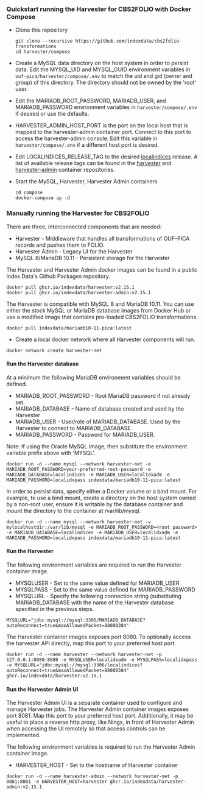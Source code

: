 ### Quickstart running the Harvester for CBS2FOLIO with Docker Compose


* Clone this repository

  ```
  git clone --recursive https://github.com/indexdata/cbs2folio-transformations
  cd harvester/compose
  ```

* Create a MySQL data directory on the host system in order to persist data.  Edit the MYSQL_UID and MYSQL_GUID environment variables in `ouf-pica/harvester/compose/.env` to match the uid and gid (owner and group) of this directory. The directory should not be owned by the 'root' user.

* Edit the MARIADB_ROOT_PASSWORD, MARIADB_USER, and MARIADB_PASSWORD environment variables in `harvester/compose/.env` if desired or use the defaults.

* HARVESTER_ADMIN_HOST_PORT is the port on the local host that is mapped to the harvester-admin container port.  Connect to this port to access the harvester-admin console.  Edit this variable in `harvester/compose/.env` if a different host port is desired.

* Edit LOCALINDICES_RELEASE_TAG to the desired [localindices](https://github.com/indexdata/localindices) release.  A list of available release tags can be found in the [harvester](https://github.com/indexdata/localindices/pkgs/container/harvester) and [harvester-admin](https://github.com/indexdata/localindices/pkgs/container/harvester-admin) container repositories.

* Start the MySQL, Harvester, Harvester Admin containers

  ```
  cd compose
  docker-compose up -d
  ```


### Manually running the Harvester for CBS2FOLIO

There are three, interconnected components that are needed:

* Harvester - Middleware that handles all transformations of OUF-PICA records and pushes them to FOLIO.
* Harvester Admin - Legacy UI for the Harvester
* MySQL 8/MariaDB 10.11 - Persistent storage for the Harvester

The Harvester and Harvester Admin docker images can be found in a public Index Data's Github Packages repository.

```
docker pull ghcr.io/indexdata/harvester:v2.15.1
docker pull ghcr.io/indexdata/harvester-admin:v2.15.1
```

The Harvester is compatible with MySQL 8 and MariaDB 10.11.  You can use either the stock
MySQL or MariaDB database images from Docker Hub or use a modified image that contains pre-loaded
CBS2FOLIO transformations. 

```
docker pull indexdata/mariadb10-11-pica:latest
```

* Create a local docker network where all Harvester components will run.
 
```
docker network create harvester-net
```

#### Run the Harvester database

At a minimum the following MariaDB environment variables should be defined.  

* MARIADB_ROOT_PASSWORD - Root MariaDB password if not already set. 
* MARIADB_DATABASE - Name of database created and used by the Harvester
* MARIADB_USER - User/role of MARIADB_DATABASE.  Used by the Harvester to connect to MARIADB_DATABASE.
* MARIADB_PASSWORD - Password for MARIADB_USER.  

Note: If using the Oracle MySQL image, then substitute the environment variable prefix above with
'MYSQL'.  

```
docker run -d --name mysql --network harvester-net -e MARIADB_ROOT_PASSWORD=your-preferred-root-password -e MARIADB_DATABASE=localindices -e MARIADB_USER=localidxadm -e MARIADB_PASSWORD=localidxpass indexdata/mariadb10-11-pica:latest 
```

In order to persist data, specify either a Docker volume or a bind mount.  For example, to use
a bind mount, create a directory on the host system owned by a non-root user, ensure it 
is writable by the database container and mount the directory to the container at /var/lib/mysql.

```
docker run -d --name mysql --network harvester-net -v mylocalhostdir:/var/lib/mysql -e MARIADB_ROOT_PASSWORD=<root password> -e MARIADB_DATABASE=localindices -e MARIADB_USER=localidxadm -e MARIADB_PASSWORD=localidxpass indexdata/mariadb10-11-pica:latest 
```

#### Run the Harvester

The following environment variables are required to run the Harvester container image. 

* MYSQLUSER - Set to the same value defined for MARIADB_USER
* MYSQLPASS - Set to the same value defined for MARIADB_PASSWORD
* MYSQLURL -  Specify the following connection string (substituting MARIADB_DATABASE with the name 
of the Harvester database specified in the previous steps. 

```
MYSQLURL="jdbc:mysql://mysql:3306/MARIADB_DATABASE?autoReconnect=true&maxAllowedPacket=88080384"
```

The Harvester container images exposes port 8080.  To optionally access the harvester API directly, 
map this port to your preferred host port.  

```
docker run -d --name harvester --network harvester-net -p 127.0.0.1:8080:8080 -e MYSQLUSER=localidxadm -e MYSQLPASS=localidxpass -e MYSQLURL="jdbc:mysql://mysql:3306/localindices?autoReconnect=true&maxAllowedPacket=88080384" ghcr.io/indexdata/harvester:v2.15.1
```

#### Run the Harvester Admin UI

The Harvester Admin UI is a separate container used to configure and manage Harvester jobs.  The
Harvester Admin container images exposes port 8081.  Map this port to your preferred host port. 
Additionally, it may be useful to place a reverse http proxy, like Ningx, in front of Harvester Admin 
when accessing the UI remotely so that access controls can be implemented. 

The following environment variables is required to run the Harvester Admin container image. 

* HARVESTER_HOST - Set to the hostname of Harvester container

```
docker run -d --name harvester-admin --network harvester-net -p 8081:8081 -e HARVESTER_HOST=harvester ghcr.io/indexdata/harvester-admin:v2.15.1
```


